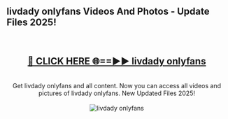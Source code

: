 <h2>livdady onlyfans Videos And Photos - Update Files 2025!</h2>
<br>
<div align="center">
<h2><a href="https://linkcuts.com/hfmhzwbr" rel="nofollow">🔴 CLICK HERE 🌐==►► livdady onlyfans</a></h2>
<br>
Get livdady onlyfans and all content. Now you can access all videos and pictures of livdady onlyfans. New Updated Files 2025!
<br>
<br>
<a href="https://linkcuts.com/hfmhzwbr" rel="nofollow" data-target="animated-image.originalLink"><img src="https://i.ibb.co.com/WyWwxjT/player-gif2.gif" alt="livdady onlyfans" style="max-width: 100%; display: inline-block;" data-target="animated-image.originalImage"></a>
</div>
<br>